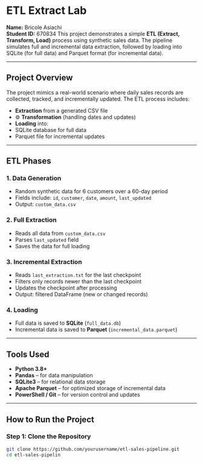# ETL Extract Lab

**Name:** Bricole Asiachi  
**Student ID:** 670834
This project demonstrates a simple **ETL (Extract, Transform, Load)** process using synthetic sales data. The pipeline simulates full and incremental data extraction, followed by loading into SQLite (for full data) and Parquet format (for incremental data).

---

## Project Overview

The project mimics a real-world scenario where daily sales records are collected, tracked, and incrementally updated. The ETL process includes:

-  **Extraction** from a generated CSV file
- ⚙ **Transformation** (handling dates and updates)
-  **Loading** into:
  - SQLite database for full data
  - Parquet file for incremental updates

---

## ETL Phases

### 1. **Data Generation**
- Random synthetic data for 6 customers over a 60-day period
- Fields include: `id`, `customer`, `date`, `amount`, `last_updated`
- Output: `custom_data.csv`

### 2. **Full Extraction**
- Reads all data from `custom_data.csv`
- Parses `last_updated` field
- Saves the data for full loading

### 3. **Incremental Extraction**
- Reads `last_extraction.txt` for the last checkpoint
- Filters only records newer than the last checkpoint
- Updates the checkpoint after processing
- Output: filtered DataFrame (new or changed records)

### 4. **Loading**
- Full data is saved to **SQLite** (`full_data.db`)
- Incremental data is saved to **Parquet** (`incremental_data.parquet`)

---

## Tools Used

- **Python 3.8+**
- **Pandas** – for data manipulation
- **SQLite3** – for relational data storage
- **Apache Parquet** – for optimized storage of incremental data
- **PowerShell / Git** – for version control and updates

---

## How to Run the Project

### Step 1: Clone the Repository
```bash
git clone https://github.com/yourusername/etl-sales-pipeline.git
cd etl-sales-pipelin



